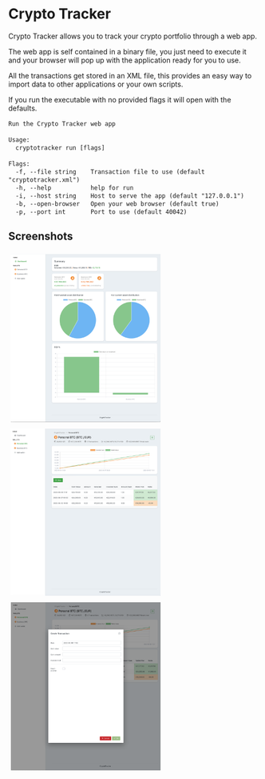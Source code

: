 # Crypto Tracker

Crypto Tracker allows you to track your crypto portfolio through a web app.

The web app is self contained in a binary file, you just need to execute it and your browser
will pop up with the application ready for you to use.

All the transactions get stored in an XML file, this provides an easy way to import data to other applications or your own scripts.

If you run the executable with no provided flags it will open with the defaults.

```
Run the Crypto Tracker web app

Usage:
  cryptotracker run [flags]

Flags:
  -f, --file string    Transaction file to use (default "cryptotracker.xml")
  -h, --help           help for run
  -i, --host string    Host to serve the app (default "127.0.0.1")
  -b, --open-browser   Open your web browser (default true)
  -p, --port int       Port to use (default 40042)
```

## Screenshots

<img src="screenshot/dashboard.png" style="padding: 5px; width: 300px">
<img src="screenshot/wallet.png" style="padding: 5px; width: 300px">
<img src="screenshot/addtransaction.png" style="padding: 5px; width: 300px">
